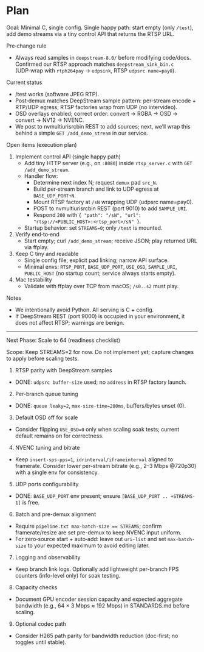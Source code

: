 # Plan

Goal: Minimal C, single config. Single happy path: start empty (only `/test`), add demo streams via a tiny control API that returns the RTSP URL.

Pre‑change rule
- Always read samples in `deepstream-8.0/` before modifying code/docs. Confirmed our RTSP approach matches `deepstream_sink_bin.c` (UDP‑wrap with `rtph264pay` → `udpsink`, RTSP `udpsrc name=pay0`).

Current status
- /test works (software JPEG RTP).
- Post‑demux matches DeepStream sample pattern: per‑stream encode + RTP/UDP egress; RTSP factories wrap from UDP (no intervideo).
- OSD overlays enabled; correct order: convert → RGBA → OSD → convert → NV12 → NVENC.
- We post to nvmultiurisrcbin REST to add sources; next, we’ll wrap this behind a simple `GET /add_demo_stream` in our service.

Open items (execution plan)
1) Implement control API (single happy path)
   - Add tiny HTTP server (e.g., on `:8080`) inside `rtsp_server.c` with `GET /add_demo_stream`.
   - Handler flow:
     - Determine next index N; request `demux` pad `src_N`.
     - Build per‑stream branch and link to UDP egress at `BASE_UDP_PORT+N`.
     - Mount RTSP factory at `/sN` wrapping UDP (udpsrc name=pay0).
     - POST to nvmultiurisrcbin REST (port 9010) to add `SAMPLE_URI`.
     - Respond `200` with `{ "path": "/sN", "url": "rtsp://<PUBLIC_HOST>:<rtsp_port>/sN" }`.
   - Startup behavior: set `STREAMS=0`; only `/test` is mounted.
2) Verify end‑to‑end
   - Start empty; curl `/add_demo_stream`; receive JSON; play returned URL via ffplay.
3) Keep C tiny and readable
   - Single config file; explicit pad linking; narrow API surface.
   - Minimal envs: `RTSP_PORT`, `BASE_UDP_PORT`, `USE_OSD`, `SAMPLE_URI`, `PUBLIC_HOST` (no startup count; service always starts empty).
3) Mac testability
   - Validate with ffplay over TCP from macOS; `/s0..s2` must play.

Notes
- We intentionally avoid Python. All serving is C + config.
- If DeepStream REST (port 9000) is occupied in your environment, it does not affect RTSP; warnings are benign.

---

Next Phase: Scale to 64 (readiness checklist)

Scope: Keep STREAMS=2 for now. Do not implement yet; capture changes to apply before scaling tests.

1) RTSP parity with DeepStream samples
- DONE: `udpsrc buffer-size` used; no `address` in RTSP factory launch.

2) Per-branch queue tuning
- DONE: `queue leaky=2`, `max-size-time=200ms`, buffers/bytes unset (0).

3) Default OSD off for scale
- Consider flipping `USE_OSD=0` only when scaling soak tests; current default remains on for correctness.

4) NVENC tuning and bitrate
- Keep `insert-sps-pps=1`, `idrinterval/iframeinterval` aligned to framerate. Consider lower per-stream bitrate (e.g., 2–3 Mbps @720p30) with a single env for consistency.

5) UDP ports configurability
- DONE: `BASE_UDP_PORT` env present; ensure `[BASE_UDP_PORT .. +STREAMS-1]` is free.

6) Batch and pre-demux alignment
- Require `pipeline.txt max-batch-size == STREAMS`; confirm framerate/resize are set pre-demux to keep NVENC input uniform.
- For zero‑source start + auto‑add: leave out `uri-list` and set `max-batch-size` to your expected maximum to avoid editing later.

7) Logging and observability
- Keep branch link logs. Optionally add lightweight per-branch FPS counters (info-level only) for soak testing.

8) Capacity checks
- Document GPU encoder session capacity and expected aggregate bandwidth (e.g., 64 × 3 Mbps ≈ 192 Mbps) in STANDARDS.md before scaling.

9) Optional codec path
- Consider H265 path parity for bandwidth reduction (doc-first; no toggles until stable).
